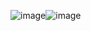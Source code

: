 ![image](https://github.com/user-attachments/assets/998844b2-c83d-479a-9834-51ec9970d685)![image](https://github.com/user-attachments/assets/998844b2-c83d-479a-9834-51ec9970d685)
